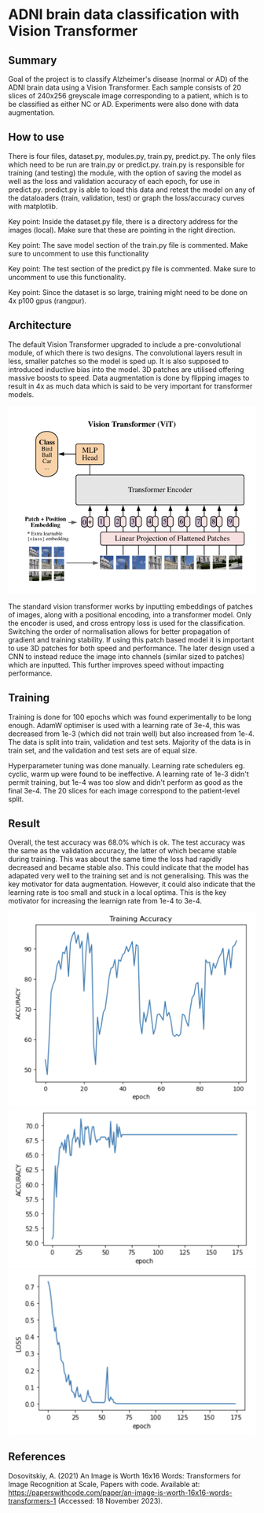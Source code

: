 # ADNI brain data classification with Vision Transformer

## Summary

Goal of the project is to classify Alzheimer's disease (normal or AD) of the ADNI 
brain data using a Vision Transformer. Each sample consists of 20 slices of 240x256 
greyscale image corresponding to a patient, which is to be classified as either NC 
or AD. Experiments were also done with data augmentation.

## How to use

There is four files, dataset.py, modules.py, train.py, predict.py. The only files which
need to be run are train.py or predict.py. train.py is responsible for training (and 
testing) the module, with the option of saving the model as well as the loss and 
validation accuracy of each epoch, for use in predict.py. predict.py is able to load 
this data and retest the model on any of the dataloaders (train, validation, test) or 
graph the loss/accuracy curves with matplotlib.

Key point: Inside the dataset.py file, there is a directory address for the images 
(local). Make sure that these are pointing in the right direction. 

Key point: The save model section of the train.py file is commented. Make sure to
uncomment to use this functionality

Key point: The test section of the predict.py file is commented. Make sure to uncomment
to use this functionality.

Key point: Since the dataset is so large, training might need to be done on 4x p100 gpus
(rangpur).

## Architecture

The default Vision Transformer upgraded to include a pre-convolutional module, of 
which there is two designs. The convolutional layers result in less, smaller patches 
so the model is sped up. It is also supposed to introduced inductive bias into the 
model. 3D patches are utilised offering massive boosts to speed. Data augmentation is 
done by flipping images to result in 4x as much data which is said to be very important 
for transformer models.

![Basic Transformer Model](extra/ViT.png)

The standard vision transformer works by inputting embeddings of patches of images, along 
with a positional encoding, into a transformer model. Only the encoder is used, and 
cross entropy loss is used for the classification. Switching the order of normalisation
allows for better propagation of gradient and training stability. If using this patch based
model it is important to use 3D patches for both speed and performance. The later design
used a CNN to instead reduce the image into channels (similar sized to patches) which are
inputted. This further improves speed without impacting performance.

## Training

Training is done for 100 epochs which was found experimentally to be long enough. 
AdamW optimiser is used with a learning rate of 3e-4, this was decreased from 1e-3 
(which did not train well) but also increased from 1e-4. The data is split into train, 
validation and test sets. Majority of the data is in train set, and the validation and
test sets are of equal size.

Hyperparameter tuning was done manually. Learning rate schedulers eg. cyclic, warm up
were found to be ineffective. A learning rate of 1e-3 didn't permit training, but 1e-4
was too slow and didn't perform as good as the final 3e-4. The 20 slices for each image
correspond to the patient-level split.

## Result

Overall, the test accuracy was 68.0% which is ok. The test accuracy was
the same as the validation accuracy, the latter of which became stable during training. 
This was about the same time the loss had rapidly decreased and became stable also. 
This could indicate that the model has adapated very well to the training set and is 
not generalising. This was the key motivator for data augmentation. However, it could 
also indicate that the learning rate is too small and stuck in a local optima. This 
is the key motivator for increasing the learnign rate from 1e-4 to 3e-4.

![Trianing accuracy and epoch](extra/train.png)
![Validation accuracy and epoch](extra/acc.png)
![Training Loss and epoch](extra/loss.png)

## References

Dosovitskiy, A. (2021) An Image is Worth 16x16 Words: Transformers for Image Recognition at Scale, Papers with code. Available at: https://paperswithcode.com/paper/an-image-is-worth-16x16-words-transformers-1 (Accessed: 18 November 2023). 